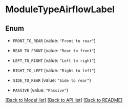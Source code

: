 # ModuleTypeAirflowLabel

## Enum


* `FRONT_TO_REAR` (value: `"Front to rear"`)

* `REAR_TO_FRONT` (value: `"Rear to front"`)

* `LEFT_TO_RIGHT` (value: `"Left to right"`)

* `RIGHT_TO_LEFT` (value: `"Right to left"`)

* `SIDE_TO_REAR` (value: `"Side to rear"`)

* `PASSIVE` (value: `"Passive"`)


[[Back to Model list]](../README.md#documentation-for-models) [[Back to API list]](../README.md#documentation-for-api-endpoints) [[Back to README]](../README.md)


